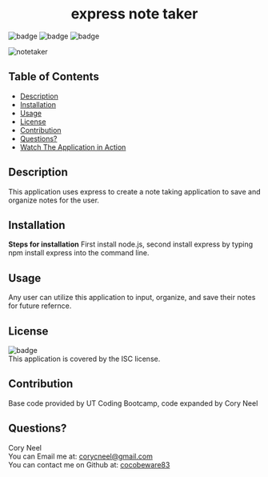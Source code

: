   <h1 align="center">express note taker</h1>

  ![badge](https://img.shields.io/badge/license-ISC-brightgreen)
  ![badge](https://img.shields.io/badge/USES-Javascript-blue.svg)
    ![badge](https://img.shields.io/badge/USES-express.js-blue.svg)


![notetaker](https://user-images.githubusercontent.com/72768374/110588455-a6b68d80-813a-11eb-99f7-4347dbe9150c.gif)

## Table of Contents
  * [Description](#description)
  * [Installation](#installation)
  * [Usage](#usage)
  * [License](#license)
  * [Contribution](#contribution)
  * [Questions?](#questions)
  * [Watch The Application in Action](#watch-application-in-action)

  
  ## Description
This application uses express to create a note taking application to save and organize notes for the user.

  ## Installation
  **Steps for installation** First install node.js, second install express by typing npm install express into the command line.  

  ## Usage
  Any user can utilize this application to input, organize, and save their notes for future refernce. 

  ## License
  ![badge](https://img.shields.io/badge/license-ISC-brightgreen)
  <br />
  This application is covered by the ISC license. 

  ## Contribution
  Base code provided by UT Coding Bootcamp, code expanded by Cory Neel

  ## Questions?
  Cory Neel
  <br/>
  You can Email me at: corycneel@gmail.com
  <br/>
  You can contact me on Github at: [cocobeware83](https://github.com/cocobeware83)




